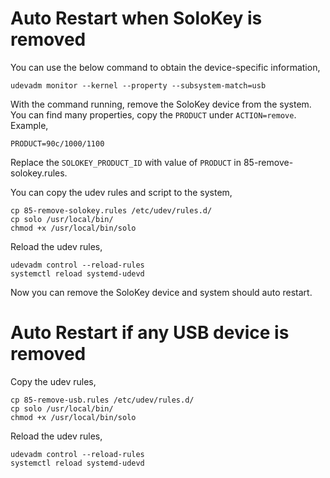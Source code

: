 # Auto Restart when SoloKey is removed

You can use the below command to obtain the device-specific information,

    udevadm monitor --kernel --property --subsystem-match=usb

With the command running, remove the SoloKey device from the system.
You can find many properties, copy the `PRODUCT` under `ACTION=remove`.
Example,

    PRODUCT=90c/1000/1100

Replace the `SOLOKEY_PRODUCT_ID` with value of `PRODUCT` in 85-remove-solokey.rules.

You can copy the udev rules and script to the system,

    cp 85-remove-solokey.rules /etc/udev/rules.d/
    cp solo /usr/local/bin/
    chmod +x /usr/local/bin/solo

Reload the udev rules,

    udevadm control --reload-rules
    systemctl reload systemd-udevd

Now you can remove the SoloKey device and system should auto restart.

# Auto Restart if any USB device is removed

Copy the udev rules,

    cp 85-remove-usb.rules /etc/udev/rules.d/
    cp solo /usr/local/bin/
    chmod +x /usr/local/bin/solo

Reload the udev rules,

    udevadm control --reload-rules
    systemctl reload systemd-udevd
